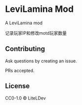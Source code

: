 # LeviLamina Mod

A LeviLamina mod 

记录玩家IP和修改motd玩家数量

## Contributing

Ask questions by creating an issue.

PRs accepted.

## License

CC0-1.0 © LiteLDev
